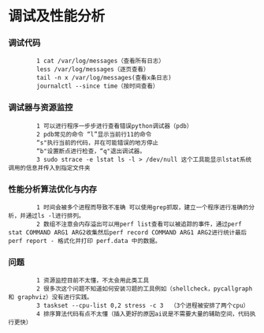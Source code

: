 # 调试及性能分析

### 调试代码
            1 cat /var/log/messages（查看所有日志）
            less /var/log/messages（逐页查看）
            tail -n x /var/log/messages(查看x条日志)
            journalctl --since time（按时间查看）
### 调试器与资源监控
            1 可以进行程序一步步进行查看错误python调试器（pdb）
            2 pdb常见的命令 “l”显示当前行11的命令
            “s"执行当前的代码，并在可能错误的地方停止
            “b"设置断点进行检查，“q"退出调试器。
            3 sudo strace -e lstat ls -l > /dev/null 这个工具能显示lstat系统调用的信息并传入到指定文件夹
### 性能分析算法优化与内存
            1 时间会被多个进程而导致不准确 可以使用grep抓取，建立一个程序进行准确的分析，并通过ls -l进行排列。
            2 数组不注意会内存溢出可以用perf list查看可以被追踪的事件，通过perf stat COMMAND ARG1 ARG2收集然后perf record COMMAND ARG1 ARG2进行统计最后perf report - 格式化并打印 perf.data 中的数据。
### 问题
            1 资源监控目前不太懂，不太会用此类工具
            2 很多次这个问题不知道如何安装习题的工具例如（shellcheck，pycallgraph 和 graphviz）没有进行实践。
            3 taskset --cpu-list 0,2 stress -c 3  （3个进程被安排了两个cpu）
            4 排序算法代码有点不太懂（插入更好的原因ai说是不需要大量的辅助空间，代码执行更快）